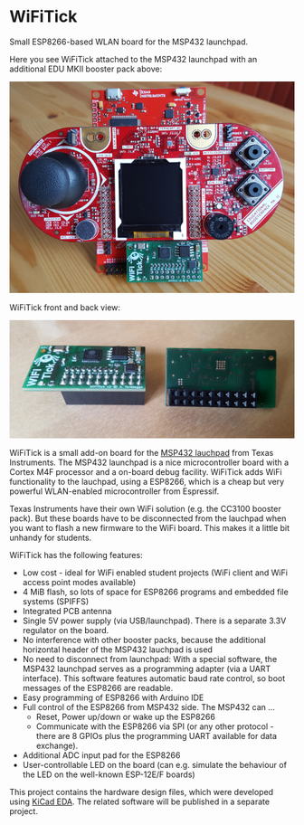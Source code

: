 # WiFiTick
Small ESP8266-based WLAN board for the MSP432 launchpad.

Here you see WiFiTick attached to the MSP432 launchpad with an
additional EDU MKII booster pack above:

![WiFiTick picture 1](images/WiFiTick_installed.png)

WiFiTick front and back view:

![WiFiTick picture 2](images/WiFiTick_front_back.png)

WiFiTick is a small add-on board for the
[MSP432 lauchpad](http://www.ti.com/tool/MSP-EXP432P401R) from Texas Instruments.
The MSP432 launchpad is a nice microcontroller board with a Cortex M4F processor
and a on-board debug facility. WiFiTick adds WiFi functionality to the lauchpad,
using a ESP8266, which is a cheap but very powerful WLAN-enabled microcontroller
from Espressif.

Texas Instruments have their own WiFi solution (e.g. the CC3100 booster pack).
But these boards have to be disconnected from the lauchpad when you want to 
flash a new firmware to the WiFi board. This makes it a little bit unhandy for
students.

WiFiTick has the following features:

* Low cost - ideal for WiFi enabled student projects
  (WiFi client and WiFi access point modes available)
* 4 MiB flash, so lots of space for ESP8266 programs and
  embedded file systems (SPIFFS) 
* Integrated PCB antenna
* Single 5V power supply (via USB/launchpad). There is a separate
  3.3V regulator on the board.
* No interference with other booster packs, because the additional 
  horizontal header of the MSP432 lauchpad is used
* No need to disconnect from launchpad: With a special software, the MSP432
  launchpad serves as a programming adapter (via a UART interface). This
  software features automatic baud rate control, so boot messages of the
  ESP8266 are readable.
* Easy programming of ESP8266 with Arduino IDE
* Full control of the ESP8266 from MSP432 side. The MSP432 can ...
    * Reset, Power up/down or wake up the ESP8266
    * Communicate with the ESP8266 via SPI (or any other protocol -
      there are 8 GPIOs plus the programming UART available for
      data exchange).
* Additional ADC input pad for the ESP8266
* User-controllable LED on the board (can e.g. simulate the behaviour of the
  LED on the well-known ESP-12E/F boards)

This project contains the hardware design files, which were developed
using [KiCad EDA](http://kicad.org/). The related software will be
published in a separate project.

